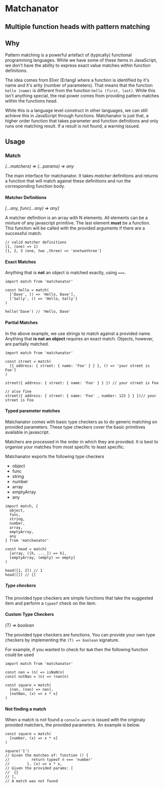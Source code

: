# Matchanator

Multiple function heads with pattern matching
---

## Why

Pattern matching is a powerful artefact of (typically) functional programming languages. While we have some of these items in JavaScript, we don't have the ability to express exact value matches within function definitions.

The idea comes from Elixir (Erlang) where a function is identified by it's name and it's arity (number of parameters). That means that the function `hello (name)` is different from the function `hello (first, last)`. While this isn't anything special, the real power comes from providing pattern matches within the functions head.

While this is a language level construct in other languages, we can still achieve this in JavaScript through functions. Matchanator is just that, a higher order function that takes parameter and function definitions and only runs one matching result. If a result is not found, a warning issued.

## Usage

### Match
_(...matchers) => (...params) => any_

The main interface for matchanator. It takes _matcher_ definitions and returns a function that will match against these definitions and run the corresponding function body.


#### Matcher Definitions
_[...any, func(...any) => any]_

A matcher definition is an array with N elements. All elements can be a mixture of any javascript primitive. The last element **must** be a function. This function will be called with the provided arguments if there are a successful match.

```
// valid matcher definitions
[1, (one) => 1]
[1, 2, 3 (one, two ,three) => 'onetwothree']
```

#### Exact Matches

Anything that is **not** an object is matched exactly, using `===`.

```
import match from 'matchanator'

const hello = match(
  ['Dave', () => 'Hello, Dave'],
  ['Sally', () => 'Hello, Sally']
)

hello('Dave') // 'Hello, Dave'
```

#### Partial Matches

In the above example, we use strings to match against a provided name. Anything that **is not an object** requires an exact match. Objects, however, are partially matched.

```
import match from 'matchanator'

const street = match(
  [{ address: { street: { name: 'Foo' } } }, () => 'your street is Foo']
)

street({ address: { street: { name: 'Foo' } } }) // your street is Foo

// also fine
street({ address: { street: { name: 'Foo' , number: 123 } } })// your street is Foo
```

#### Typed parameter matches

Matchanator comes with basic type checkers as to do generic matching on provided parameters. These type checkers cover the basic primitives available in javascript.

Matchers are processed in the order in which they are provided. It is best to organise your matches from most specific to least specific.

Matchanator exports the following type checkers
 * object
 * func
 * string
 * number
 * array
 * emptyArray
 * any

```
import match, {
  object,
  func,
  string,
  number,
  array,
  emptyArray,
  any
} from 'matchanator'

const head = match(
  [array, ([h, ..._]) => h],
  [emptyArray, (empty) => empty]
)

head([1, 2]) // 1
head([]) // []
```
##### Type checkers

The provided type checkers are simple functions that take the suggested item and perform a `typeof` check on the item.

#### Custom Type Checkers
_(T) => boolean_

The provided type checkers are functions. You can provide your own type checkers by implementing the `(T) => boolean` signature.

For example, if you wanted to check for `NaN` then the following function could be used

```
import match from 'matchanator'

const nan = (n) => isNaN(n)
const notNan = (n) => !nan(n)

const square = match(
  [nan, (nan) => nan],
  [notNan, (x) => x * x]
)
```

#### Not finding a match

When a match is not found a `console.warn` is issued with the originaly provided matchers, the provided parameters. An example is below.

```
const square = match(
  [number, (x) => x * x]
)

square('1')
// Given the matches of: function () {
//          return typeof n === 'number'
//        }, (x) => x * x,
// Given the provided params: [
//  {}
// ],
// A match was not found
```